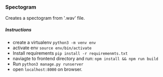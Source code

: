 ### Spectogram 

Creates a spectogram from '.wav' file.

##### Instructions

- create a virtualenv ```python3 -m venv env```
- activate env ```source env/bin/activate```
- Install requirements ```pip install -r requiremenmts.txt```
- naviagte to frontend directory and run: ```npm install && npm run build```
- Run ```python3 manage.py runserver```
- open ```localhost:8000``` on browser.